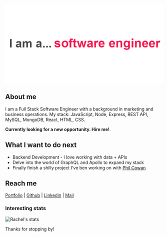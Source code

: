 <div align="center">
	<img src="https://github.com/sharkrachel/sharkrachel/blob/master/header-github.gif">
</div>

## About me
I am a Full Stack Software Engineer with a background in marketing and business operations. My stack: JavaScript, Node, Express, REST API, MySQL, MongoDB, React, HTML, CSS. 

**Currently looking for a new opportunity. Hire me!**. 

## What I want to do next
- Backend Development - I love working with data + APIs
- Delve into the world of GraphQL and Apollo to expand my stack
- Finally finish a shilly project I've ben working on with [Phil Cowan](https://github.com/phil4lif)

## Reach me 
[Portfolio](https://www.rachelsipes.com) | [Github](https://github.com/sharkrachel) | [Linkedin](https://www.linkedin.com/in/rachelsipes/) | [Mail](mailto:rasipes@gmail.com)


### Interesting stats

![Rachel's stats](https://github-readme-stats.vercel.app/api?username=sharkrachel&show_icons=true)

Thanks for stopping by!

